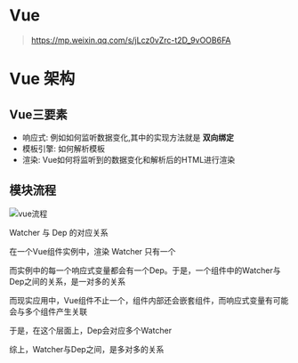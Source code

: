 # Vue

> https://mp.weixin.qq.com/s/jLcz0vZrc-t2D_9vOOB6FA

# Vue 架构

## Vue三要素

- 响应式: 例如如何监听数据变化,其中的实现方法就是 **双向绑定**
- 模板引擎: 如何解析模板
- 渲染: Vue如何将监听到的数据变化和解析后的HTML进行渲染

## 模块流程

![vue流程](https://github.com/YuArtian/yuartian.github.io/blob/master/.gitbook/assets/vueMVVM.png?raw=true)



Watcher 与 Dep 的对应关系

在一个Vue组件实例中，渲染 Watcher 只有一个

而实例中的每一个响应式变量都会有一个Dep。于是，一个组件中的Watcher与Dep之间的关系，是一对多的关系

而现实应用中，Vue组件不止一个，组件内部还会嵌套组件，而响应式变量有可能会与多个组件产生关联

于是，在这个层面上，Dep会对应多个Watcher

综上，Watcher与Dep之间，是多对多的关系

